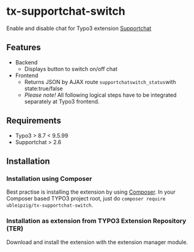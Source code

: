 # tx-supportchat-switch
Enable and disable chat for Typo3 extension [Supportchat][1]

## Features
* Backend
    * Displays button to switch on/off chat
* Frontend
    * Returns JSON by AJAX route ```supportchatswitch_status```with state:true/false
    * _Please note!_ All following logical steps have to be integrated separately at Typo3 frontend.

## Requirements
* Typo3 > 8.7 < 9.5.99
* Supportchat > 2.6

## Installation

### Installation using Composer

Best practise is installing the extension by using [Composer][2]. In your Composer based TYPO3 project root, just do `composer require ubleipzig/tx-supportchat-switch`.

### Installation as extension from TYPO3 Extension Repository (TER)

Download and install the extension with the extension manager module.

[1]: https://github.com/ubleipzig/tx-supportchat
[2]: https://getcomposer.org/
